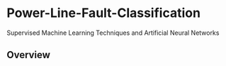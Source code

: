 # Power-Line-Fault-Classification
Supervised Machine Learning Techniques and Artificial Neural Networks
## Overview
